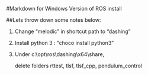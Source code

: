 #Markdown for Windows Version of ROS install


##Lets throw down some notes below:

1. Change “melodic” in shortcut path to “dashing”

2. Install python 3 : “choco install python3”

3. Under c:\opt\ros\dashing\x64\share,

    delete folders rttest, tlsf, tlsf\_cpp, pendulum\_control